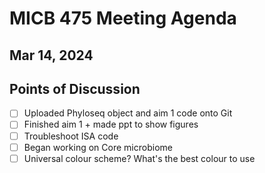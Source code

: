 # MICB 475 Meeting Agenda

## Mar 14, 2024

## Points of Discussion

- [ ] Uploaded Phyloseq object and aim 1 code onto Git
- [ ] Finished aim 1 + made ppt to show figures
- [ ] Troubleshoot ISA code
- [ ] Began working on Core microbiome
- [ ] Universal colour scheme? What's the best colour to use
